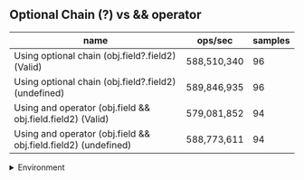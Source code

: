 ## Optional Chain (?) vs && operator

|name|ops/sec|samples|
|-|-|-|
|Using optional chain (obj.field?.field2) (Valid)|588,510,340|96|
|Using optional chain (obj.field?.field2) (undefined)|589,846,935|96|
|Using and operator (obj.field && obj.field.field2) (Valid)|579,081,852|94|
|Using and operator (obj.field && obj.field.field2) (undefined)|588,773,611|94|


<details>
<summary>Environment</summary>

* __Machine:__ linux x64 | 2 vCPUs | 6.8GB Mem
* __Run:__ Sat Oct 14 2023 02:09:33 GMT+0000 (Coordinated Universal Time)
</details>

<!--
{"environment":{"platform":"linux","arch":"x64","cpus":2,"totalMemory":6.759757995605469},"benchmarks":[{"name":"Using optional chain (obj.field?.field2) (Valid)","hz":588510340.2600852,"cycles":8,"stats":{"deviation":2.4565752829696633e-11,"mean":1.699205488144969e-9,"moe":4.914174032373914e-12,"rme":0.28920422318896477,"sem":2.5072316491703643e-12,"variance":6.0347621208974815e-22}},{"name":"Using optional chain (obj.field?.field2) (undefined)","hz":589846935.0097401,"cycles":7,"stats":{"deviation":3.2560630576279954e-11,"mean":1.695355083914248e-9,"moe":6.513482666903923e-12,"rme":0.3841957787312347,"sem":3.32320544229792e-12,"variance":1.060194663524977e-21}},{"name":"Using and operator (obj.field && obj.field.field2) (Valid)","hz":579081852.4096519,"cycles":7,"stats":{"deviation":1.4259890468265351e-10,"mean":1.7268715913628455e-9,"moe":2.8827589836652586e-11,"rme":1.6693534123114435,"sem":1.4707953998292135e-11,"variance":2.03344476166925e-20}},{"name":"Using and operator (obj.field && obj.field.field2) (undefined)","hz":588773610.5158321,"cycles":6,"stats":{"deviation":2.1245447437035458e-11,"mean":1.6984456880190117e-9,"moe":4.2949491510752285e-12,"rme":0.252875271866047,"sem":2.19130058728328e-12,"variance":4.513690367998365e-22}}]}-->
